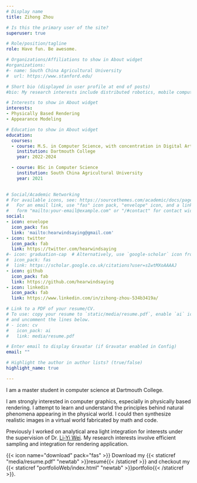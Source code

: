 ```yaml
---
# Display name
title: Zihong Zhou

# Is this the primary user of the site?
superuser: true

# Role/position/tagline
role: Have fun. Be awesome.

# Organizations/Affiliations to show in About widget
#organizations:
#- name: South China Agricultural University
#  url: https://www.stanford.edu/

# Short bio (displayed in user profile at end of posts)
#bio: My research interests include distributed robotics, mobile computing and programmable matter.

# Interests to show in About widget
interests:
- Physically Based Rendering
- Appearance Modeling

# Education to show in About widget
education:
  courses:
  - course: M.S. in Computer Science, with concentration in Digital Arts
    institution: Dartmouth College
    year: 2022-2024

  - course: BSc in Computer Science
    institution: South China Agricultural University
    year: 2021
  

# Social/Academic Networking
# For available icons, see: https://sourcethemes.com/academic/docs/page-builder/#icons
#   For an email link, use "fas" icon pack, "envelope" icon, and a link in the
#   form "mailto:your-email@example.com" or "/#contact" for contact widget.
social:
- icon: envelope
  icon_pack: fas
  link: 'mailto:hearwindsaying@gmail.com'
- icon: twitter
  icon_pack: fab
  link: https://twitter.com/hearwindsaying
#- icon: graduation-cap  # Alternatively, use `google-scholar` icon from `ai` icon pack
#  icon_pack: fas
#  link: https://scholar.google.co.uk/citations?user=sIwtMXoAAAAJ
- icon: github
  icon_pack: fab
  link: https://github.com/hearwindsaying
- icon: linkedin
  icon_pack: fab
  link: https://www.linkedin.com/in/zihong-zhou-534b3419a/

# Link to a PDF of your resume/CV.
# To use: copy your resume to `static/media/resume.pdf`, enable `ai` icons in `params.toml`, 
# and uncomment the lines below.
# - icon: cv
#   icon_pack: ai
#   link: media/resume.pdf

# Enter email to display Gravatar (if Gravatar enabled in Config)
email: ""

# Highlight the author in author lists? (true/false)
highlight_name: true

---
```


I am a master student in computer science at Dartmouth College.

I am strongly interested in computer graphics, especially in physically based rendering. 
I attempt to learn and understand the principles behind natural phenomena appearing in the physical world. 
I could then synthesize realistic images in a virtual world fabricated by math and code.

Previously I worked on analytical area light integration for interests under the supervision of Dr. [Li-Yi Wei](https://liyiwei.org/).
My research interests involve efficient sampling and integration for rendering application.

{{< icon name="download" pack="fas" >}} Download my
{{< staticref "media/resume.pdf" "newtab" >}}resumé{{< /staticref >}} and
checkout my
{{< staticref "portfolioWeb/index.html" "newtab" >}}portfolio{{< /staticref >}}.